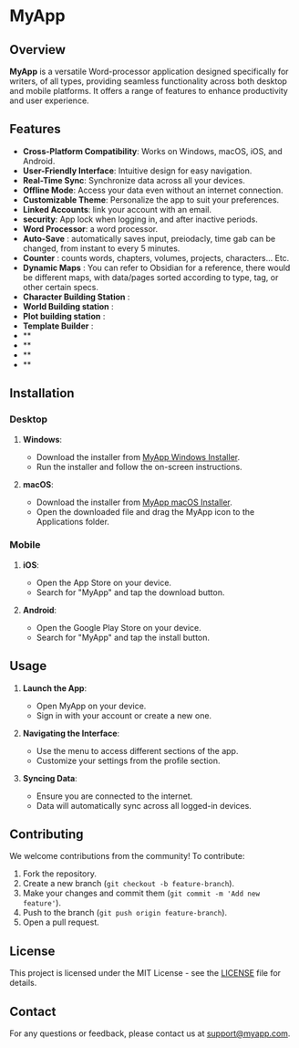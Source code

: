 # MyApp

## Overview

**MyApp** is a versatile Word-processor application designed specifically for writers, of all types, providing seamless functionality across both desktop and mobile platforms. It offers a range of features to enhance productivity and user experience.

## Features

- **Cross-Platform Compatibility**: Works on Windows, macOS, iOS, and Android.
- **User-Friendly Interface**: Intuitive design for easy navigation.
- **Real-Time Sync**: Synchronize data across all your devices.
- **Offline Mode**: Access your data even without an internet connection.
- **Customizable Theme**: Personalize the app to suit your preferences.
- **Linked Accounts**: link your account with an email. 
- **security**: App lock when logging in, and after inactive periods. 
- **Word Processor**: a word processor. 
- **Auto-Save** : automatically saves input, preiodacly, time gab can be changed, from instant to every 5 minutes. 
- **Counter** : counts words, chapters, volumes, projects, characters... Etc. 
- **Dynamic Maps** : You can refer to Obsidian for a reference, there would be different maps, with data/pages sorted according to type, tag, or other certain specs. 
- **Character Building Station** : 
- **World Building station** : 
- **Plot building station** :
- **Template Builder** :
- **
- **
- **
- **


## Installation

### Desktop

1. **Windows**:
   - Download the installer from [MyApp Windows Installer](#).
   - Run the installer and follow the on-screen instructions.

2. **macOS**:
   - Download the installer from [MyApp macOS Installer](#).
   - Open the downloaded file and drag the MyApp icon to the Applications folder.

### Mobile

1. **iOS**:
   - Open the App Store on your device.
   - Search for "MyApp" and tap the download button.

2. **Android**:
   - Open the Google Play Store on your device.
   - Search for "MyApp" and tap the install button.

## Usage

1. **Launch the App**:
   - Open MyApp on your device.
   - Sign in with your account or create a new one.

2. **Navigating the Interface**:
   - Use the menu to access different sections of the app.
   - Customize your settings from the profile section.

3. **Syncing Data**:
   - Ensure you are connected to the internet.
   - Data will automatically sync across all logged-in devices.

## Contributing

We welcome contributions from the community! To contribute:

1. Fork the repository.
2. Create a new branch (`git checkout -b feature-branch`).
3. Make your changes and commit them (`git commit -m 'Add new feature'`).
4. Push to the branch (`git push origin feature-branch`).
5. Open a pull request.

## License

This project is licensed under the MIT License - see the [LICENSE](LICENSE) file for details.

## Contact

For any questions or feedback, please contact us at [support@myapp.com](mailto:support@myapp.com).